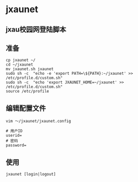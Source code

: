 # jxaunet
## jxau校园网登陆脚本

## 准备
```shell
cp jxaunet ~/
cd ~/jxaunet
mv jxaunet.sh jxaunet
sudo sh -c  "echo -e 'export PATH=\${PATH}:~/jxaunet' >> /etc/profile.d/custom.sh"
sudo sh -c  "echo 'export JXAUNET_HOME=~/jxaunet' >> /etc/profile.d/custom.sh"
source /etc/profile
```
## 编辑配置文件
```shell
vim ～/jxaunet/jxaunet.config

# 用户ID
userid=
# 密码
password=
```

## 使用
```shell
jxaunet [login|logout]
```
